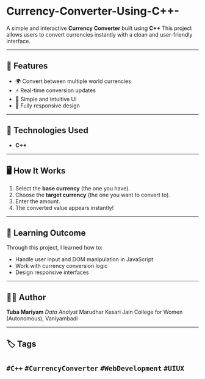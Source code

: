 # Currency-Converter-Using-C++-
A simple and interactive **Currency Converter** built using **C++**
This project allows users to convert currencies instantly with a clean and user-friendly interface.

---

## 🚀 Features

* 🌍 Convert between multiple world currencies
* ⚡ Real-time conversion updates
* 🧭 Simple and intuitive UI
* 📱 Fully responsive design

---

## 🧩 Technologies Used

* **C++**

---

## 🖥️ How It Works

1. Select the **base currency** (the one you have).
2. Choose the **target currency** (the one you want to convert to).
3. Enter the amount.
4. The converted value appears instantly!

---

## 🧠 Learning Outcome

Through this project, I learned how to:

* Handle user input and DOM manipulation in JavaScript
* Work with currency conversion logic
* Design responsive interfaces

---

## 👩‍💻 Author

**Tuba Mariyam**
*Data Analyst*
Marudhar Kesari Jain College for Women (Autonomous), Vaniyambadi

---

## 🏷️ Tags

`#C++` `#CurrencyConverter` `#WebDevelopment` `#UIUX`
---

